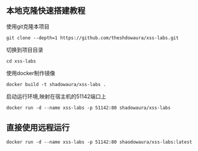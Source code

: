 ## 本地克隆快速搭建教程

使用git克隆本项目

```shell
git clone --depth=1 https://github.com/theshdowaura/xss-labs.git
```

切换到项目目录

```shell
cd xss-labs
```

使用docker制作镜像

```shell
docker build -t shadowaura/xss-labs .
```

启动运行环境,映射在宿主机的51142端口上

```shell
docker run -d --name xss-labs -p 51142:80 shadowaura/xss-labs
```

## 直接使用远程运行

```shell
docker run -d --name xss-labs -p 51142:80 shaodowaura/xss-labs:latest
```